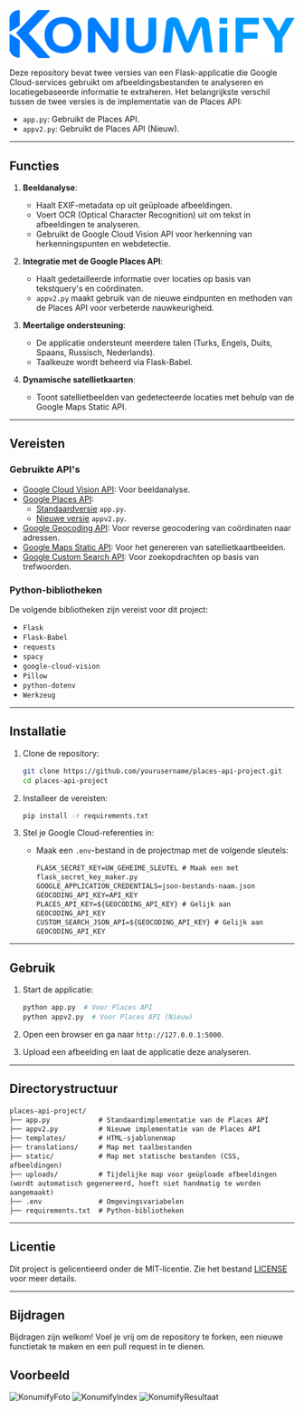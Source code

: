 ![KonumifyLogo](../static/konumify.png)

Deze repository bevat twee versies van een Flask-applicatie die Google Cloud-services gebruikt om afbeeldingsbestanden te analyseren en locatiegebaseerde informatie te extraheren. Het belangrijkste verschil tussen de twee versies is de implementatie van de Places API:

- `app.py`: Gebruikt de Places API.
- `appv2.py`: Gebruikt de Places API (Nieuw).

---

## Functies

1. **Beeldanalyse**:
   - Haalt EXIF-metadata op uit geüploade afbeeldingen.
   - Voert OCR (Optical Character Recognition) uit om tekst in afbeeldingen te analyseren.
   - Gebruikt de Google Cloud Vision API voor herkenning van herkenningspunten en webdetectie.

2. **Integratie met de Google Places API**:
   - Haalt gedetailleerde informatie over locaties op basis van tekstquery's en coördinaten.
   - `appv2.py` maakt gebruik van de nieuwe eindpunten en methoden van de Places API voor verbeterde nauwkeurigheid.

3. **Meertalige ondersteuning**:
   - De applicatie ondersteunt meerdere talen (Turks, Engels, Duits, Spaans, Russisch, Nederlands).
   - Taalkeuze wordt beheerd via Flask-Babel.

4. **Dynamische satellietkaarten**:
   - Toont satellietbeelden van gedetecteerde locaties met behulp van de Google Maps Static API.

---

## Vereisten

### Gebruikte API's

- [Google Cloud Vision API](https://cloud.google.com/vision/docs): Voor beeldanalyse.
- [Google Places API](https://developers.google.com/maps/documentation/places/web-service/choose-api):
  - [Standaardversie](https://developers.google.com/maps/documentation/places/web-service/search) `app.py`.
  - [Nieuwe versie](https://developers.google.com/maps/documentation/places/web-service/op-overview) `appv2.py`.
- [Google Geocoding API](https://developers.google.com/maps/documentation/geocoding): Voor reverse geocodering van coördinaten naar adressen.
- [Google Maps Static API](https://developers.google.com/maps/documentation/maps-static): Voor het genereren van satellietkaartbeelden.
- [Google Custom Search API](https://developers.google.com/custom-search/v1/introduction): Voor zoekopdrachten op basis van trefwoorden.

### Python-bibliotheken

De volgende bibliotheken zijn vereist voor dit project:

- `Flask`
- `Flask-Babel`
- `requests`
- `spacy`
- `google-cloud-vision`
- `Pillow`
- `python-dotenv`
- `Werkzeug`

---

## Installatie

1. Clone de repository:
   ```bash
   git clone https://github.com/yourusername/places-api-project.git
   cd places-api-project
   ```

3. Installeer de vereisten:
   ```bash
   pip install -r requirements.txt
   ```

4. Stel je Google Cloud-referenties in:
   - Maak een `.env`-bestand in de projectmap met de volgende sleutels:
     ```env
     FLASK_SECRET_KEY=UW_GEHEIME_SLEUTEL # Maak een met flask_secret_key_maker.py
     GOOGLE_APPLICATION_CREDENTIALS=json-bestands-naam.json
     GEOCODING_API_KEY=API_KEY
     PLACES_API_KEY=${GEOCODING_API_KEY} # Gelijk aan GEOCODING_API_KEY
     CUSTOM_SEARCH_JSON_API=${GEOCODING_API_KEY} # Gelijk aan GEOCODING_API_KEY
     ```

---

## Gebruik

1. Start de applicatie:
   ```bash
   python app.py  # Voor Places API
   python appv2.py  # Voor Places API (Nieuw)
   ```

2. Open een browser en ga naar `http://127.0.0.1:5000`.

3. Upload een afbeelding en laat de applicatie deze analyseren.

---

## Directorystructuur

```
places-api-project/
├── app.py            # Standaardimplementatie van de Places API
├── appv2.py          # Nieuwe implementatie van de Places API
├── templates/        # HTML-sjablonenmap
├── translations/     # Map met taalbestanden
├── static/           # Map met statische bestanden (CSS, afbeeldingen)
├── uploads/          # Tijdelijke map voor geüploade afbeeldingen (wordt automatisch gegenereerd, hoeft niet handmatig te worden aangemaakt)
├── .env              # Omgevingsvariabelen
├── requirements.txt  # Python-bibliotheken
```

---

## Licentie

Dit project is gelicentieerd onder de MIT-licentie. Zie het bestand [LICENSE](LICENSE) voor meer details.

---

## Bijdragen

Bijdragen zijn welkom! Voel je vrij om de repository te forken, een nieuwe functietak te maken en een pull request in te dienen.

## Voorbeeld
![KonumifyFoto](https://i.ibb.co/fSNRsb9/ERSMS.jpg)
![KonumifyIndex](https://i.ibb.co/2qkG8Jg/1-nl.png)
![KonumifyResultaat](https://i.ibb.co/pj9J63Q/2-nl.png)

